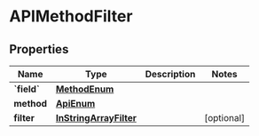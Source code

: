 
# APIMethodFilter

## Properties
| Name | Type | Description | Notes |
| ------------ | ------------- | ------------- | ------------- |
| **&#x60;field&#x60;** | [**MethodEnum**](MethodEnum.md) |  |  |
| **method** | [**ApiEnum**](ApiEnum.md) |  |  |
| **filter** | [**InStringArrayFilter**](InStringArrayFilter.md) |  |  [optional] |



